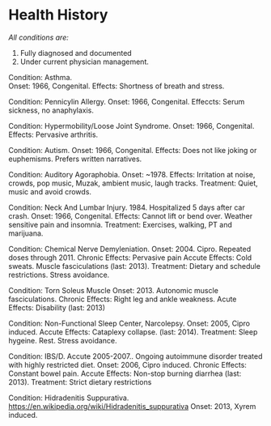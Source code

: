 # Health History

*All conditions are:*
1. Fully diagnosed and documented
2. Under current physician management.

Condition: Asthma.  
Onset: 1966, Congenital.
Effects: Shortness of breath and stress.

Condition: Pennicylin Allergy.
Onset: 1966, Congenital.
Effeccts: Serum sickness, no anaphylaxis. 

Condition: Hypermobility/Loose Joint Syndrome.
Onset: 1966, Congenital.
Effects: Pervasive arthritis.

Condition: Autism. 
Onset: 1966, Congenital.
Effects: Does not like joking or euphemisms. Prefers written narratives.

Condition: Auditory Agoraphobia. 
Onset: ~1978.
Effects: Irritation at noise, crowds, pop music, Muzak, ambient music, laugh tracks.
Treatment: Quiet, music and avoid crowds.

Condition: Neck And Lumbar Injury. 1984. Hospitalized 5 days after car crash.
Onset: 1966, Congenital.
Effects: Cannot lift or bend over. Weather sensitive pain and insomnia. 
Treatment: Exercises, walking, PT and marijuana.

Condition: Chemical Nerve Demyleniation.
Onset: 2004. Cipro. Repeated doses through 2011.
Chronic Effects: Pervasive pain
Accute Effects: Cold sweats. Muscle fasciculations (last: 2013).
Treatment: Dietary and schedule restrictions. Stress avoidance.

Condition: Torn Soleus Muscle
Onset: 2013. Autonomic muscle fasciculations.
Chronic Effects: Right leg and ankle weakness.
Acute Effects: Disability (last: 2013)

Condition: Non-Functional Sleep Center, Narcolepsy.
Onset:  2005, Cipro induced.
Accute Effects: Cataplexy collapse. (last: 2014).
Treatment: Sleep hygeine. Rest. Stress avoidance.

Condition: IBS/D. Accute 2005-2007.. Ongoing autoimmune disorder treated with highly restricted diet.
Onset:  2006, Cipro induced.
Chronic Effects: Constant bowel pain. 
Accute Effects: Non-stop burning diarrhea (last: 2013). 
Treatment: Strict dietary restrictions 

Condition: Hidradenitis Suppurativa. https://en.wikipedia.org/wiki/Hidradenitis_suppurativa
Onset: 2013, Xyrem induced.

